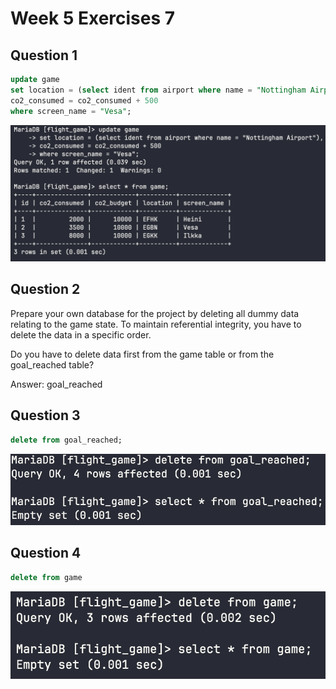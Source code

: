# Week 5 Exercises 7 

## Question 1 
```sql
update game 
set location = (select ident from airport where name = "Nottingham Airport"), 
co2_consumed = co2_consumed + 500
where screen_name = "Vesa";
```
![EX7Q1.png](pictures/EX7Q1.png)

## Question 2
Prepare your own database for the project by deleting all dummy data relating to the game state. To maintain referential integrity, you have to delete the data in a specific order.

Do you have to delete data first from the game table or from the goal_reached table?

Answer: goal_reached

## Question 3
```sql
delete from goal_reached;
```
![EX7Q3.png](pictures/EX7Q3.png)

## Question 4
```sql
delete from game
```
![EX7Q4.png](pictures/EX7Q4.png)